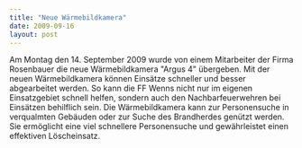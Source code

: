 ```yaml
---
title: "Neue Wärmebildkamera"
date: 2009-09-16
layout: post
---
```


Am Montag den 14. September 2009 wurde von einem Mitarbeiter der Firma Rosenbauer die neue Wärmebildkamera "Argus 4" übergeben. Mit der neuen Wärmebildkamera können Einsätze schneller und besser abgearbeitet werden. So kann die FF Wenns nicht nur im eigenen Einsatzgebiet schnell helfen, sondern auch den Nachbarfeuerwehren bei Einsätzen behilflich sein. Die Wärmebildkamera kann zur Personensuche in verqualmten Gebäuden oder zur Suche des Brandherdes genützt werden. Sie ermöglicht eine viel schnellere Personensuche und gewährleistet einen effektiven Löscheinsatz.